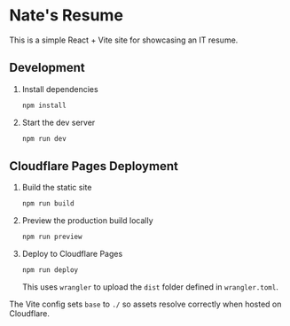 # Nate's Resume

This is a simple React + Vite site for showcasing an IT resume.

## Development

1. Install dependencies
   ```bash
   npm install
   ```
2. Start the dev server
   ```bash
   npm run dev
   ```

## Cloudflare Pages Deployment

1. Build the static site
   ```bash
   npm run build
   ```
2. Preview the production build locally
   ```bash
   npm run preview
   ```
3. Deploy to Cloudflare Pages
   ```bash
   npm run deploy
   ```
   This uses `wrangler` to upload the `dist` folder defined in `wrangler.toml`.

The Vite config sets `base` to `./` so assets resolve correctly when hosted on Cloudflare.
